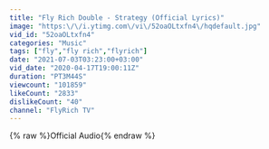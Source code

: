 ```yaml
---
title: "Fly Rich Double - Strategy (Official Lyrics)"
image: "https:\/\/i.ytimg.com\/vi\/52oaOLtxfn4\/hqdefault.jpg"
vid_id: "52oaOLtxfn4"
categories: "Music"
tags: ["fly","fly rich","flyrich"]
date: "2021-07-03T03:23:00+03:00"
vid_date: "2020-04-17T19:00:11Z"
duration: "PT3M44S"
viewcount: "101859"
likeCount: "2833"
dislikeCount: "40"
channel: "FlyRich TV"
---
```

{% raw %}Official Audio{% endraw %}

